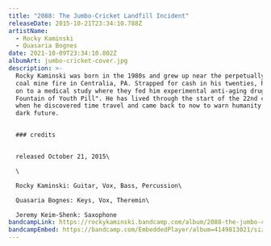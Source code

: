 ```yaml
---
title: "2088: The Jumbo-Cricket Landfill Incident"
releaseDate: 2015-10-21T23:34:10.788Z
artistName:
  - Rocky Kaminski
  - Quasaria Bognes
date: 2021-10-09T23:34:10.802Z
albumArt: jumbo-cricket-cover.jpg
description: >-
  Rocky Kaminski was born in the 1980s and grew up near the perpetually burning
  coal mine fire in Centralia, PA. Strapped for cash in his twenties, he signed
  on to a medical study where they fed him experimental anti-aging drugs, "The
  Fountain of Youth Pill". He has lived through the start of the 22nd century,
  when he discovered time travel and came back to now to warn humanity of our
  dark future.


  ### credits


  released October 21, 2015\

  \

  Rocky Kaminski: Guitar, Vox, Bass, Percussion\

  Quasaria Bognes: Keys, Vox, Theremin\

  Jeremy Keim-Shenk: Saxophone
bandcampLink: https://rockykaminski.bandcamp.com/album/2088-the-jumbo-cricket-landfill-incident
bandcampEmbed: https://bandcamp.com/EmbeddedPlayer/album=4149813021/size=large/bgcol=ffffff/linkcol=0687f5/artwork=small/transparent=true/
---
```

